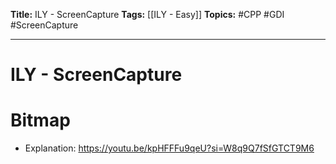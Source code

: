 **Title:** ILY - ScreenCapture
**Tags:** [[ILY - Easy]]
**Topics:** #CPP #GDI #ScreenCapture

---
# ILY - ScreenCapture
# Bitmap
- Explanation:
https://youtu.be/kpHFFFu9qeU?si=W8q9Q7fSfGTCT9M6